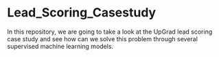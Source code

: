 # Lead_Scoring_Casestudy
In this repository, we are going to take a look at the UpGrad lead scoring case study and see how can we solve this problem through several supervised machine learning models.
